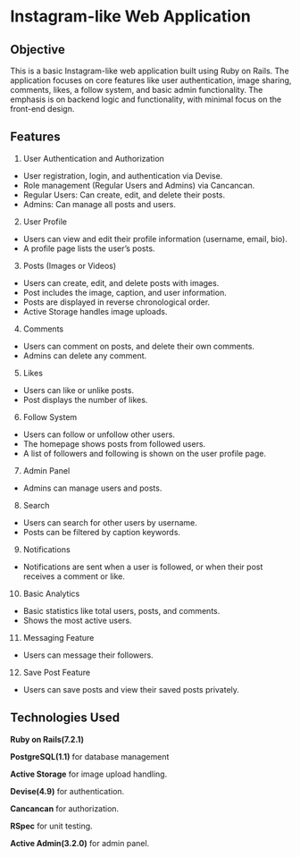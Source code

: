 
# Instagram-like Web Application



## Objective

This is a basic Instagram-like web application built using Ruby on Rails. The application focuses on core features like user authentication, image sharing, comments, likes, a follow system, and basic admin functionality. The emphasis is on backend logic and functionality, with minimal focus on the front-end design.




## Features

 1. User Authentication and Authorization
   - User registration, login, and authentication via Devise.
   - Role management (Regular Users and Admins) via Cancancan.
   - Regular Users: Can create, edit, and delete their posts.
   - Admins: Can manage all posts and users.

 2. User Profile
  - Users can view and edit their profile information (username, email, bio).
  - A profile page lists the user’s posts.

 3. Posts (Images or Videos)
  - Users can create, edit, and delete posts with images.
  - Post includes the image, caption, and user information.
  - Posts are displayed in reverse chronological order.
  - Active Storage handles image uploads.

 4. Comments
 - Users can comment on posts, and delete their own comments.
 - Admins can delete any comment.

 5. Likes
  - Users can like or unlike posts.
  - Post displays the number of likes.

 6. Follow System
  - Users can follow or unfollow other users.
  - The homepage shows posts from followed users.
  - A list of followers and following is shown on the user profile page.

 7. Admin Panel
  - Admins can manage users and posts.

 8. Search
  - Users can search for other users by username.
  - Posts can be filtered by caption keywords.

 9. Notifications
 - Notifications are sent when a user is followed, or when their post receives a comment or like.


 10. Basic Analytics
 - Basic statistics like total users, posts, and comments.
 - Shows the most active users.

 11. Messaging Feature
 - Users can message their followers.

 12. Save Post Feature
 - Users can save posts and view their saved posts privately.
## Technologies Used

**Ruby on Rails(7.2.1)** 

**PostgreSQL(1.1)**  for database management

**Active Storage**  for image upload handling.

**Devise(4.9)**  for authentication.

**Cancancan**  for authorization.

**RSpec** for unit testing.

**Active Admin(3.2.0)** for admin panel.